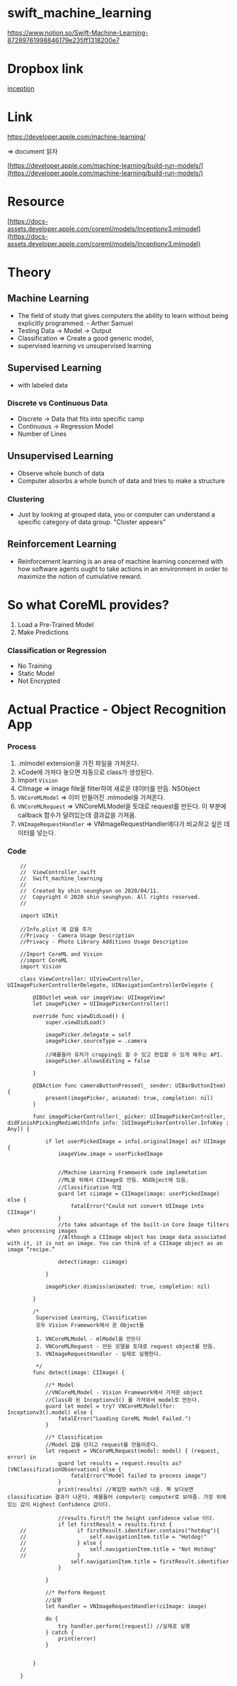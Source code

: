 # swift_machine_learning

https://www.notion.so/Swift-Machine-Learning-87289761998846179e235ff1318200e7

# Dropbox link

[inception](https://www.dropbox.com/home/swift/mlmodels/inceptionv3)

# Link

https://developer.apple.com/machine-learning/

=> document 읽자

[https://developer.apple.com/machine-learning/build-run-models/](https://developer.apple.com/machine-learning/build-run-models/)

# Resource

[https://docs-assets.developer.apple.com/coreml/models/Inceptionv3.mlmodel](https://docs-assets.developer.apple.com/coreml/models/Inceptionv3.mlmodel)

#  Theory

##  Machine Learning

- The field of study that gives computers the ability to learn without being explicitly programmed. - Arther Samuel
- Testing Data → Model → Output
- Classification ⇒ Create a good generic model,
- supervised learning vs unsupervised learning

##   Supervised Learning

- with labeled data

### Discrete vs Continuous Data

- Discrete → Data that fits into specific camp
- Continuous → Regression Model
- Number of Lines

##  Unsupervised Learning

- Observe whole bunch of data
- Computer absorbs a whole bunch of data and tries to make a structure

###  Clustering

- Just by looking at grouped data, you or computer can understand a specific category of data group. "Cluster appears"

##  Reinforcement Learning

- Reinforcement learning is an area of machine learning concerned with how software agents ought to take actions in an environment in order to maximize the notion of cumulative reward.

#  So what CoreML provides?

1. Load a Pre-Trained Model
2. Make Predictions

###  Classification or Regression

- No Training
- Static Model
- Not Encrypted


# Actual Practice - Object Recognition App

### Process

1. .mlmodel extension을 가진 파일을 가져온다.
2. xCode에 가져다 놓으면 자동으로 class가 생성된다.
3. Import `Vision`
4. CIImage ⇒ image file을 filter하여 새로운 데이터를 만듬. NSObject
5. `VNCoreMLModel` ⇒ 이미 만들어진 .mlmodel을 가져온다.
6. `VNCoreMLRequest` ⇒ VNCoreMLModel을 토대로 request를 만든다. 이 부분에 callback 함수가 달려있는데 결과값을 가져옴.
7. `VNImageRequestHandler` ⇒ VNImageRequestHandler에다가 비교하고 싶은 데이터를 넣는다. 


### Code 

        //
        //  ViewController.swift
        //  Swift_machine_learning
        //
        //  Created by shin seunghyun on 2020/04/11.
        //  Copyright © 2020 shin seunghyun. All rights reserved.
        //
        
        import UIKit
        
        //Info.plist 에 값을 추가
        //Privacy - Camera Usage Description
        //Privacy - Photo Library Additions Usage Description
        
        //Import CoreML and Vision
        //import CoreML
        import Vision
        
        class ViewController: UIViewController, UIImagePickerControllerDelegate, UINavigationControllerDelegate {
            
            @IBOutlet weak var imageView: UIImageView!
            let imagePicker = UIImagePickerController()
            
            override func viewDidLoad() {
                super.viewDidLoad()
                
                imagePicker.delegate = self
                imagePicker.sourceType = .camera
                
                //예를들어 유저가 cropping도 할 수 있고 편집할 수 있게 해주는 API.
                imagePicker.allowsEditing = false
                
            }
            
            @IBAction func cameraButtonPressed(_ sender: UIBarButtonItem) {
                present(imagePicker, animated: true, completion: nil)
            }
            
            func imagePickerController(_ picker: UIImagePickerController, didFinishPickingMediaWithInfo info: [UIImagePickerController.InfoKey : Any]) {
                
                if let userPickedImage = info[.originalImage] as? UIImage {
                    imageView.image = userPickedImage
                    
                   
                    //Machine Learning Framework code implemetation
                    //ML을 위해서 CIImage로 만듬. NSObject에 있음.
                    //Classification 작업
                    guard let ciimage = CIImage(image: userPickedImage) else {
                        fatalError("Could not convert UIImage into CIImage")
                    }
                    //to take advantage of the built-in Core Image filters when processing images
                    //Although a CIImage object has image data associated with it, it is not an image. You can think of a CIImage object as an image “recipe.”
                    
                    detect(image: ciimage)
                    
                }
                
                imagePicker.dismiss(animated: true, completion: nil)
                
            }
            
            /*
             Supervised Learning, Classification
             모두 Vision Framework에서 온 Object들
             
             1. VNCoreMLModel - mlModel을 만든다
             2. VNCoreMLRequest - 만든 모델을 토대로 request object를 만듬.
             3. VNImageRequestHandler - 실제로 실행한다.
             
             */
            func detect(image: CIImage) {
                
                //* Model
                //VNCoreMLModel - Vision Framework에서 가져온 object
                //Class화 된 Inceptionv3() 를 가져와서 model로 만든다.
                guard let model = try? VNCoreMLModel(for: Inceptionv3().model) else {
                    fatalError("Loading CoreML Model Failed.")
                }
                
                //* Classification
                //Model 값을 던지고 request를 만들어준다.
                let request = VNCoreMLRequest(model: model) { (request, error) in
                    guard let results = request.results as? [VNClassificationObservation] else {
                        fatalError("Model failed to process image")
                    }
                    print(results) //복잡한 math가 나옴. 쭉 보다보면 classification 결과가 나온다. 예를들어 computer는 computer로 보여줌. 가장 위에 있는 값이 Highest Confidence 값이다.
                    
                    //results.first가 the height confidence value 이다.
                    if let firstResult = results.first {
        //                if firstResult.identifier.contains("hotdog"){
        //                    self.navigationItem.title = "Hotdog!"
        //                } else {
        //                    self.navigationItem.title = "Not Hotdog"
        //                }
                        self.navigationItem.title = firstResult.identifier
                    }
                    
                }
                
                //* Perform Request
                //실행
                let handler = VNImageRequestHandler(ciImage: image)
                
                do {
                    try handler.perform([request]) //실제로 실행
                } catch {
                    print(error)
                }
                
                
            }
            
        }
